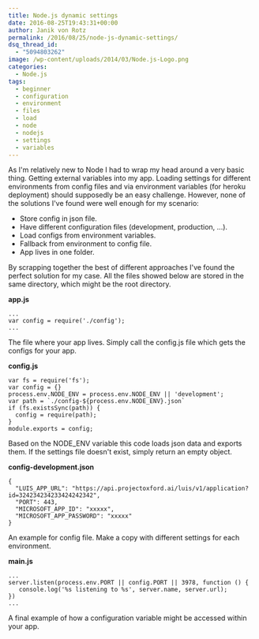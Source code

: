 ```yaml
---
title: Node.js dynamic settings
date: 2016-08-25T19:43:31+00:00
author: Janik von Rotz
permalink: /2016/08/25/node-js-dynamic-settings/
dsq_thread_id:
  - "5094803262"
image: /wp-content/uploads/2014/03/Node.js-Logo.png
categories:
  - Node.js
tags:
  - beginner
  - configuration
  - environment
  - files
  - load
  - node
  - nodejs
  - settings
  - variables
---
```

As I'm relatively new to Node I had to wrap my head around a very basic thing. Getting external variables into my app. Loading settings for different environments from config files and via environment variables (for heroku deployment) should supposedly be an easy challenge. However, none of the solutions I've found were well enough for my scenario:

* Store config in json file.
* Have different configuration files (development, production, ...).
* Load configs from environment variables.
* Fallback from environment to config file.
* App lives in one folder.
<!--more-->

By scrapping together the best of different approaches I've found the perfect solution for my case. All the files showed below are stored in the same directory, which might be the root directory.

**app.js**

```
...
var config = require('./config');
...
```

The file where your app lives. Simply call the config.js file which gets the configs for your app.

**config.js**

```
var fs = require('fs');
var config = {}
process.env.NODE_ENV = process.env.NODE_ENV || 'development';
var path = `./config-${process.env.NODE_ENV}.json`
if (fs.existsSync(path)) {
  config = require(path);
}
module.exports = config;
```

Based on the NODE_ENV variable this code loads json data and exports them. If the settings file doesn't exist, simply return an empty object.

**config-development.json**

```
{
  "LUIS_APP_URL": "https://api.projectoxford.ai/luis/v1/application?id=324234234233424242342",
  "PORT": 443,
  "MICROSOFT_APP_ID": "xxxxx",
  "MICROSOFT_APP_PASSWORD": "xxxxx"
}
```

An example for config file. Make a copy with different settings for each environment.

**main.js**

```
...
server.listen(process.env.PORT || config.PORT || 3978, function () {
   console.log('%s listening to %s', server.name, server.url);
})
...
```

A final example of how a configuration variable might be accessed within your app.